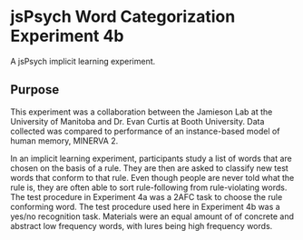 # jsPsych Word Categorization Experiment 4b
A jsPsych implicit learning experiment.

## Purpose

This experiment was a collaboration between the Jamieson Lab at the University of Manitoba and Dr. Evan Curtis at Booth University. Data collected was compared to performance of an instance-based model of human memory, MINERVA 2.

In an implicit learning experiment, participants study a list of words that are chosen on the basis of a rule. They are then are asked to classify new test words that conform to that rule. Even though people are never told what the rule is, they are often able to sort rule-following from rule-violating words. 
The test procedure in Experiment 4a was a 2AFC task to choose the rule conforming word. The test procedure used here in Experiment 4b was a yes/no recognition task. Materials were an equal amount of of concrete and abstract low frequency words, with lures being high frequency words.
